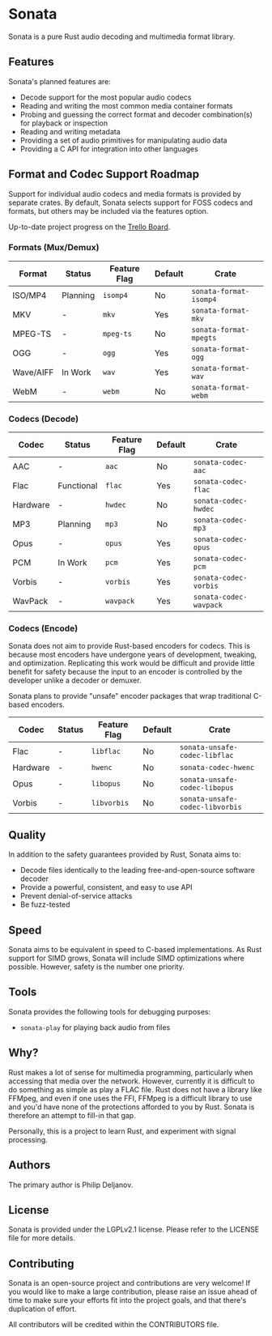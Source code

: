 # Sonata

Sonata is a pure Rust audio decoding and multimedia format library.

## Features

Sonata's planned features are:

 * Decode support for the most popular audio codecs
 * Reading and writing the most common media container formats
 * Probing and guessing the correct format and decoder combination(s) for playback or inspection
 * Reading and writing metadata
 * Providing a set of audio primitives for manipulating audio data
 * Providing a C API for integration into other languages

## Format and Codec Support Roadmap

Support for individual audio codecs and media formats is provided by separate crates. By default, Sonata selects
support for FOSS codecs and formats, but others may be included via the features option.

Up-to-date project progress on the [Trello Board](https://trello.com/b/2EhGvDsR).

### Formats (Mux/Demux)

| Format       | Status   | Feature Flag | Default | Crate                  |  
|--------------|----------|--------------|---------|------------------------|
| ISO/MP4      | Planning | `isomp4`     | No      | `sonata-format-isomp4` |
| MKV          | -        | `mkv`        | Yes     | `sonata-format-mkv`    |
| MPEG-TS      | -        | `mpeg-ts`    | No      | `sonata-format-mpegts` |
| OGG          | -        | `ogg`        | Yes     | `sonata-format-ogg`    |
| Wave/AIFF    | In Work  | `wav`        | Yes     | `sonata-format-wav`    |
| WebM         | -        | `webm`       | No      | `sonata-format-webm`   |

### Codecs (Decode)

| Codec    | Status      | Feature Flag | Default | Crate                  |
|----------|-------------|--------------|---------|------------------------|
| AAC      | -           | `aac`        | No      | `sonata-codec-aac`     |
| Flac     | Functional  | `flac`       | Yes     | `sonata-codec-flac`    |
| Hardware | -           | `hwdec`      | No      | `sonata-codec-hwdec`   |
| MP3      | Planning    | `mp3`        | No      | `sonata-codec-mp3`     |
| Opus     | -           | `opus`       | Yes     | `sonata-codec-opus`    |
| PCM      | In Work     | `pcm`        | Yes     | `sonata-codec-pcm`     |
| Vorbis   | -           | `vorbis`     | Yes     | `sonata-codec-vorbis`  |
| WavPack  | -           | `wavpack`    | Yes     | `sonata-codec-wavpack` |

### Codecs (Encode)

Sonata does not aim to provide Rust-based encoders for codecs. This is because most encoders have undergone years of development, tweaking, and optimization. Replicating this work would be difficult and provide little benefit for safety because the input to an encoder is controlled by the developer unlike a decoder or demuxer.

Sonata plans to provide "unsafe" encoder packages that wrap traditional C-based encoders.

| Codec    | Status      | Feature Flag | Default | Crate                           |
|----------|-------------|--------------|---------|---------------------------------|
| Flac     | -           | `libflac`    | No      | `sonata-unsafe-codec-libflac`   |
| Hardware | -           | `hwenc`      | No      | `sonata-codec-hwenc`            |
| Opus     | -           | `libopus`    | No      | `sonata-unsafe-codec-libopus`   |
| Vorbis   | -           | `libvorbis`  | No      | `sonata-unsafe-codec-libvorbis` |

## Quality

In addition to the safety guarantees provided by Rust, Sonata aims to:

 * Decode files identically to the leading free-and-open-source software decoder
 * Provide a powerful, consistent, and easy to use API
 * Prevent denial-of-service attacks
 * Be fuzz-tested

## Speed

Sonata aims to be equivalent in speed to C-based implementations. As Rust support for SIMD grows, Sonata will include SIMD optimizations where possible. However, safety is the number one priority.

## Tools

Sonata provides the following tools for debugging purposes:

 * `sonata-play` for playing back audio from files

## Why?

Rust makes a lot of sense for multimedia programming, particularly when accessing that media over the network. However, currently it is difficult to do something as simple as play a FLAC file. Rust does not have a library like FFMpeg, and even if one uses the FFI, FFMpeg is a difficult library to use and you'd have none of the protections afforded to you by Rust. Sonata is therefore an attempt to fill-in that gap. 

Personally, this is a project to learn Rust, and experiment with signal processing.

## Authors

The primary author is Philip Deljanov.

## License

Sonata is provided under the LGPLv2.1 license. Please refer to the LICENSE file for more details.

## Contributing

Sonata is an open-source project and contributions are very welcome! If you would like to make a large contribution, please raise an issue ahead of time to make sure your efforts fit into the project goals, and that there's duplication of effort.

All contributors will be credited within the CONTRIBUTORS file.
